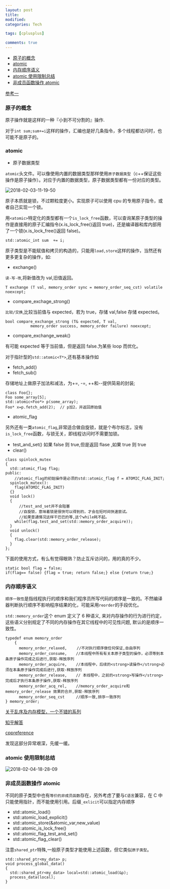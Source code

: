 ```yaml
---
layout: post
title:
modified:
categories: Tech

tags: [cplusplus]

comments: true
---
```


<!-- TOC -->

- [原子的概念](#原子的概念)
- [atomic](#atomic)
- [内存顺序语义](#内存顺序语义)
- [atomic 使用限制总结](#atomic-使用限制总结)
- [非成员函数操作 atomic](#非成员函数操作-atomic)

<!-- /TOC -->

[参考一](https://www.cnblogs.com/ittinybird/p/4830834.html)

### 原子的概念

原子操作就是这样的一种『小到不可分割的』操作.

对于`int sum;sum+=i`这样的操作，汇编也是好几条指令，多个线程都访问时，也可能不是原子的。

### atomic

- 原子数据类型

`atomic`头文件。可以像使用内置的数据类型那样使用`原子数据类型`（c++保证这些操作是原子操作）。对应于内置的数据类型，原子数据类型都有一份对应的类型。

![2018-02-03-11-19-50](https://images-1257933000.cos.ap-chengdu.myqcloud.com/2018-02-03-11-19-50.png)

原子本质就是锁，不过颗粒度更小。实现原子可以使用 cpu 的专用原子指令，或者自己实现一个锁。

用`<atomic>`特定化的类型都有一个`is_lock_free`函数，可以查询某原子类型的操作是直接用的原子汇编指令(x.is_lock_free()返回 true)，还是编译器和库内部用了一个锁(x.is_lock_free()返回 false)。

```
std::atomic_int sum  += i;
```

原子类型是不能赋值和拷贝的构造的，只能用`load,store`这样的操作，当然还有更多更复杂的操作，如:

- exchange()

`读-写-改`,将新值改为 val,旧值返回。

```
T exchange (T val, memory_order sync = memory_order_seq_cst) volatile noexcept;
```

- compare_exchage_strong()

`比较/交换`,比较当前值与 expected，若为 true，存储 val,false 存储 expected。

```
bool compare_exchange_strong (T& expected, T val,
           memory_order success, memory_order failure) noexcept;
```

- compare_exchange_weak()

有可能 expected 等于当前值，但是返回 false.为某些 loop 而优化。

对于指针型的`std::atomic<T*>`,还有基本操作如

- fetch_add()
- fetch_sub()

存储地址上做原子加法和减法，为+=, -=, ++和--提供简易的封装;

```
class Foo{};
Foo some_array[5];
std::atomic<Foo*> p(some_array);
Foo* x=p.fetch_add(2);  // p加2，并返回原始值
```

- atomic_flag

另外还有一类`atomic_flag`,非常适合做自旋锁，就是个布尔标志，没有`is_lock_free`函数，与锁无关，即线程访问时不需要加锁。

- test_and_set() 如果 false 则 true,但是返回 flase ,如果 true 则 true
- clear()

```
class spinlock_mutex
{
  std::atomic_flag flag;
public:
	//atomic_flag的初始操作是必须的std::atomic_flag f = ATOMIC_FLAG_INIT;
  spinlock_mutex():
    flag(ATOMIC_FLAG_INIT)
  {}
  void lock()
  {
	  //test_and_set并不会阻塞
	  //自旋锁，意味着锁是很快可以得到的，才会在短时间快速尝试。
	  //如果普通情况这样干巴巴的等,这个while耗不起。
    while(flag.test_and_set(std::memory_order_acquire));
  }
  void unlock()
  {
    flag.clear(std::memory_order_release);
  }
};
```

下面的使用方式，有么有觉得眼熟？防止互斥访问的，用的真的不少。

```
static bool flag = false;
if(flag== false) {flag = true; return false;} else {return true;}
```

### 内存顺序语义

`顺序一致性`是指线程执行的顺序和我们程序员所写代码的顺序是一致的。不然编译器判断执行顺序不影响程序结果的化，可能采用`reorder`的手段优化。

`std::memory_order`这个 enum 定义了 6 种语义, 来对内存操作的行为进行约定，这些语义分别规定了不同的内存操作在其它线程中的可见性问题, 默认的是顺序一致性。

```
typedef enum memory_order
    {
      memory_order_relaxed, 　　//不对执行顺序做任何保证,自由序列
      memory_order_consume,    //本线程中所有有关本原子类型的操作，必须等到本条原子操作完成之后进行,获取-释放序列
      memory_order_acquire,    //本线程中，后续的<strong>读操作</strong>必须在本条原子操作完成后进行,获取-释放序列
      memory_order_release,    // 本线程中，之前的<strong>写操作</strong>完成后才执行本条原子操作,获取-释放序列
      memory_order_acq_rel,    //memory_order_acquire和memory_order_release 效果的合并,获取-释放序列
      memory_order_seq_cst     //顺序一致,排序一致序列
} memory_order;
```

[关于乱序及内存模型，一个不错的系列](http://www.cnblogs.com/catch/tag/lock%20free/)

[知乎解答](https://www.zhihu.com/question/24301047)

[cppreference](http://en.cppreference.com/w/cpp/atomic/memory_order)

发现这部分异常艰深，先缓一缓。

### atomic 使用限制总结

![2018-02-04-18-28-09](https://images-1257933000.cos.ap-chengdu.myqcloud.com/2018-02-04-18-28-09.png)

### 非成员函数操作 atomic

不同的原子类型中也有`等价的非成员函数`存在，另外考虑了要与`C语言`兼容，在 C 中只能使用指针，而不能使用引用。后缀`_exlicit`可以指定内存顺序

- std::atomic_load()
- std::atomic_load_explicit()
- std::atomic_store(&atomic_var,new_value)
- std::atomic_is_lock_free()
- std::atomic_flag_test_and_set()
- std::atomic_flag_clear()

注意`shared_ptr`特殊,一般原子类型才能使用上述函数，但它类似`原子类型`。

```
std::shared_ptr<my_data> p;
void process_global_data()
{
  std::shared_ptr<my_data> local=std::atomic_load(&p);
  process_data(local);
}
```
